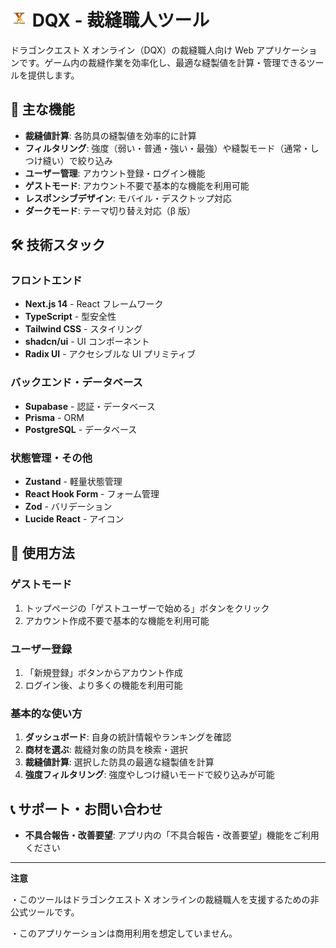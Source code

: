 # ![App Logo](public/images/Icons/AppLogo.png) DQX - 裁縫職人ツール

ドラゴンクエスト X オンライン（DQX）の裁縫職人向け Web アプリケーションです。ゲーム内の裁縫作業を効率化し、最適な縫製値を計算・管理できるツールを提供します。

## 🌟 主な機能

- **裁縫値計算**: 各防具の縫製値を効率的に計算
- **フィルタリング**: 強度（弱い・普通・強い・最強）や縫製モード（通常・しつけ縫い）で絞り込み
- **ユーザー管理**: アカウント登録・ログイン機能
- **ゲストモード**: アカウント不要で基本的な機能を利用可能
- **レスポンシブデザイン**: モバイル・デスクトップ対応
- **ダークモード**: テーマ切り替え対応（β 版）

## 🛠️ 技術スタック

### フロントエンド

- **Next.js 14** - React フレームワーク
- **TypeScript** - 型安全性
- **Tailwind CSS** - スタイリング
- **shadcn/ui** - UI コンポーネント
- **Radix UI** - アクセシブルな UI プリミティブ

### バックエンド・データベース

- **Supabase** - 認証・データベース
- **Prisma** - ORM
- **PostgreSQL** - データベース

### 状態管理・その他

- **Zustand** - 軽量状態管理
- **React Hook Form** - フォーム管理
- **Zod** - バリデーション
- **Lucide React** - アイコン

## 📱 使用方法

### ゲストモード

1. トップページの「ゲストユーザーで始める」ボタンをクリック
2. アカウント作成不要で基本的な機能を利用可能

### ユーザー登録

1. 「新規登録」ボタンからアカウント作成
2. ログイン後、より多くの機能を利用可能

### 基本的な使い方

1. **ダッシュボード**: 自身の統計情報やランキングを確認
2. **商材を選ぶ**: 裁縫対象の防具を検索・選択
3. **裁縫値計算**: 選択した防具の最適な縫製値を計算
4. **強度フィルタリング**: 強度やしつけ縫いモードで絞り込みが可能

## 📞 サポート・お問い合わせ

- **不具合報告・改善要望**: アプリ内の「不具合報告・改善要望」機能をご利用ください

---

**注意**

・このツールはドラゴンクエスト X オンラインの裁縫職人を支援するための非公式ツールです。

・このアプリケーションは商用利用を想定していません。
